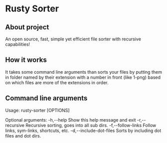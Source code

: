 # Rusty Sorter
## About project
An open source, fast, simple yet efficient file sorter with recursive capabilities!
## How it works
It takes some command line arguments than sorts your files by putting them in folder named by their extension with a number in front (like 1-png) based on which files are more of the extensions in order.
## Command line arguments
Usage:
  rusty-sorter [OPTIONS]

Optional arguments:
  -h,--help             Show this help message and exit
  -r,--recursive        Recursive sorting, goes into all sub dirs.
  -f,--follow-links     Follow links, sym-links, shortcuts, etc.
  -d,--include-dot-files
                        Sorts by including dot files and dot dirs.
